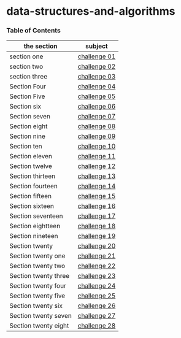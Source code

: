 # data-structures-and-algorithms

### Table of Contents

| the section          | subject                                                                                                              |
| -------------------- | -------------------------------------------------------------------------------------------------------------------- |
| section one          | [challenge 01](challenges/challenge-01/README.md)                                                                    |
| section two          | [challenge 02](challenges/challenge-02/README.md)                                                                    |
| section three        | [challenge 03](challenges/challenge-03/README.md)                                                                    |
| Section Four         | [challenge 04](https://docs.google.com/spreadsheets/d/11jCmZciGvRuKhXDzqX7kuDSQAOOGw7GARvPqL2YpGGU/edit?usp=sharing) |
| Section Five         | [challenge 05](Data-Structures/challenge-05/linked-list/README.md)                                                   |
| Section six          | [challenge 06](Data-Structures/challenge-06/linked_list_insertions/README.md)                                        |
| Section seven        | [challenge 07](Data-Structures/challenge-07/ll-kth-from-end/README.md)                                               |
| Section eight        | [challenge 08](Data-Structures/challenge-08/ll_zip/README.md)                                                        |
| Section nine         | [challenge 09](https://docs.google.com/spreadsheets/d/1WN-JrFp3wsV2XioFocBZaRwkR15zy0isUdQRXvtIi4A/edit#gid=0)       |
| Section ten          | [challenge 10](Data-Structures/stacks_and_queues/stacks_and_queues/README.md)                                        |
| Section eleven       | [challenge 11](challenges/queue_with_stacks/README.md)                                                               |
| Section twelve       | [challenge 12](challenges/fifo_animal_shelter/README.md)                                                             |
| Section thirteen     | [challenge 13](challenges/multi_bracket_validation/README.md)                                                        |
| Section fourteen     | [challenge 14](https://docs.google.com/spreadsheets/d/1m1fUckd_rjXtIc-50U2ozWW3ov9zcRr19XEaVD6dhPo/edit#gid=0)       |
| Section fifteen      | [challenge 15](Data-Structures/trees/README.md)                                                                      |
| Section sixteen      | [challenge 16](Data-Structures/trees/README.md)                                                                      |
| Section seventeen    | [challenge 17](challenges/tree-breadth-first/README.md)                                                              |
| Section eightteen    | [challenge 18](challenges/tree-fizz-buzz/README.md)                                                                  |
| Section nineteen     | [challenge 19](challenges/insertion-sort/README.md)                                                                  |
| Section twenty       | [challenge 20](challenges/merge-sort/README.md)                                                                      |
| Section twenty one   | [challenge 21](challenges/quick-sort/README.md)                                                                      |
| Section twenty two   | [challenge 22](Data-Structures/hash-table/README.md)                                                                 |
| Section twenty three | [challenge 23](challenges/repeated_word/README.md)                                                                   |
| Section twenty four  | [challenge 24](challenges/tree_intersection/README.md)                                                               |
| Section twenty five  | [challenge 25](challenges/left_join/README.md)                                                                       |
| Section twenty six   | [challenge 26](Data-Structures/graph/README.md)                                                                      |
| Section twenty seven | [challenge 27](Data-Structures/graph/README.md)                                                                      |
| Section twenty eight | [challenge 28](challenges/graph_business_trip/README.md)                                                             |
